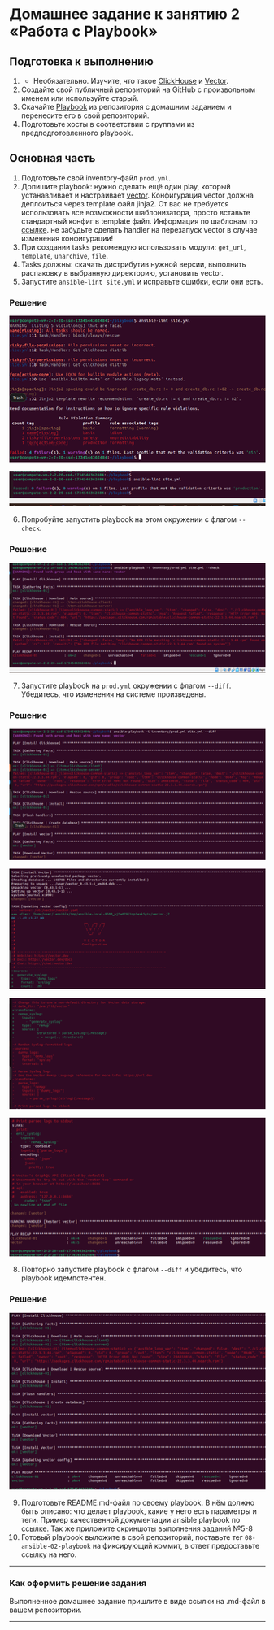 # Домашнее задание к занятию 2 «Работа с Playbook»

## Подготовка к выполнению

1. * Необязательно. Изучите, что такое [ClickHouse](https://www.youtube.com/watch?v=fjTNS2zkeBs) и [Vector](https://www.youtube.com/watch?v=CgEhyffisLY).
2. Создайте свой публичный репозиторий на GitHub с произвольным именем или используйте старый.
3. Скачайте [Playbook](./playbook/) из репозитория с домашним заданием и перенесите его в свой репозиторий.
4. Подготовьте хосты в соответствии с группами из предподготовленного playbook.

## Основная часть

1. Подготовьте свой inventory-файл `prod.yml`.
2. Допишите playbook: нужно сделать ещё один play, который устанавливает и настраивает [vector](https://vector.dev). Конфигурация vector должна деплоиться через template файл jinja2. От вас не требуется использовать все возможности шаблонизатора, просто вставьте стандартный конфиг в template файл. Информация по шаблонам по [ссылке](https://www.dmosk.ru/instruktions.php?object=ansible-nginx-install). не забудьте сделать handler на перезапуск vector в случае изменения конфигурации!
3. При создании tasks рекомендую использовать модули: `get_url`, `template`, `unarchive`, `file`.
4. Tasks должны: скачать дистрибутив нужной версии, выполнить распаковку в выбранную директорию, установить vector.
5. Запустите `ansible-lint site.yml` и исправьте ошибки, если они есть.

### Решение


![5-1](https://github.com/CTAJIUH58/mnt-homeworks/blob/MNT-video/08-ansible-02-playbook/05-1.png)


![5-2](https://github.com/CTAJIUH58/mnt-homeworks/blob/MNT-video/08-ansible-02-playbook/05-2.png)


6. Попробуйте запустить playbook на этом окружении с флагом `--check`.

### Решение


![06](https://github.com/CTAJIUH58/mnt-homeworks/blob/MNT-video/08-ansible-02-playbook/06.png)


7. Запустите playbook на `prod.yml` окружении с флагом `--diff`. Убедитесь, что изменения на системе произведены.

### Решение


![07-1](https://github.com/CTAJIUH58/mnt-homeworks/blob/MNT-video/08-ansible-02-playbook/07-1.png)


![07-2](https://github.com/CTAJIUH58/mnt-homeworks/blob/MNT-video/08-ansible-02-playbook/07-2.png)


![07-3](https://github.com/CTAJIUH58/mnt-homeworks/blob/MNT-video/08-ansible-02-playbook/07-3.png)


![07-4](https://github.com/CTAJIUH58/mnt-homeworks/blob/MNT-video/08-ansible-02-playbook/07-4.png)


8. Повторно запустите playbook с флагом `--diff` и убедитесь, что playbook идемпотентен.

### Решение


![08](https://github.com/CTAJIUH58/mnt-homeworks/blob/MNT-video/08-ansible-02-playbook/08.png)


9. Подготовьте README.md-файл по своему playbook. В нём должно быть описано: что делает playbook, какие у него есть параметры и теги. Пример качественной документации ansible playbook по [ссылке](https://github.com/opensearch-project/ansible-playbook). Так же приложите скриншоты выполнения заданий №5-8
10. Готовый playbook выложите в свой репозиторий, поставьте тег `08-ansible-02-playbook` на фиксирующий коммит, в ответ предоставьте ссылку на него.

---

### Как оформить решение задания

Выполненное домашнее задание пришлите в виде ссылки на .md-файл в вашем репозитории.

---
